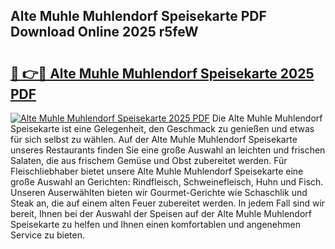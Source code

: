 ## Alte Muhle Muhlendorf Speisekarte PDF Download Online 2025 r5feW

# <h2><a href="http://gccb1b.nevu.top/?p=Alte+Muhle+Muhlendorf+Speisekarte">🔗 👉🔴 Alte Muhle Muhlendorf Speisekarte 2025 PDF</a></h2>

[![Alte Muhle Muhlendorf Speisekarte 2025 PDF](https://i.imgur.com/dBaPXMq.png)](http://gccb1b.nevu.top/?p=Alte+Muhle+Muhlendorf+Speisekarte)
Die Alte Muhle Muhlendorf Speisekarte ist eine Gelegenheit, den Geschmack zu genießen und etwas für sich selbst zu wählen. Auf der Alte Muhle Muhlendorf Speisekarte unseres Restaurants finden Sie eine große Auswahl an leichten und frischen Salaten, die aus frischem Gemüse und Obst zubereitet werden. Für Fleischliebhaber bietet unsere Alte Muhle Muhlendorf Speisekarte eine große Auswahl an Gerichten: Rindfleisch, Schweinefleisch, Huhn und Fisch. Unseren Auserwählten bieten wir Gourmet-Gerichte wie Schaschlik und Steak an, die auf einem alten Feuer zubereitet werden. In jedem Fall sind wir bereit, Ihnen bei der Auswahl der Speisen auf der Alte Muhle Muhlendorf Speisekarte zu helfen und Ihnen einen komfortablen und angenehmen Service zu bieten.
